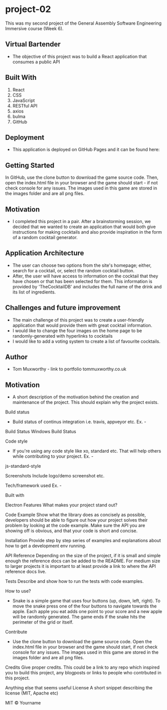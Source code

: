 # project-02
This was my second project of the General Assembly Software Engineering Immersive course (Week 6).

Virtual Bartender
-
- The objective of this project was to build a React application that consumes a public API


Built With
- 
1. React
2. CSS
3. JavaScript
4. RESTful API
5. axios
6. bulma
7. GitHub

Deployment
- 
- This application is deployed on GitHub Pages and it can be found here: 

Getting Started
- 
In GitHub, use the clone button to download the game source code. Then, open the index.html file in your browser and the game should start - if not check console for any issues. The images used in this game are stored in the images folder and are all png files.


Motivation
- 
- I completed this project in a pair. After a brainstorming session, we decided that we wanted to create an application that would both give instructions for making cocktails and also 
provide inspiration in the form of a random cocktail generator. 

Application Architecture
- 
- The user can choose two options from the site's homepage; either, search for a cocktail, or, select the random cocktail button.
- After, the user will have access to information on the cocktail that they have chosen or that has been selected for them. This information is provided by 'TheCocktailDB' and includes the full name of the drink and its list of ingredients.


Challenges and future improvement
-
- The main challenge of this project was to create a user-friendly application that would provide them with great cocktail information.
- I would like to change the four images on the home page to be randomly-generated with hyperlinks to cocktails
- I would like to add a voting system to create a list of favourite cocktails.

Author
- 
- Tom Muxworthy - link to portfolio tommuxworthy.co.uk




Motivation
- 
- A short description of the motivation behind the creation and maintenance of the project. This should explain why the project exists.

Build status
- Build status of continus integration i.e. travis, appveyor etc. Ex. -

Build Status Windows Build Status

Code style
- If you're using any code style like xo, standard etc. That will help others while contributing to your project. Ex. -

js-standard-style

Screenshots
Include logo/demo screenshot etc.

Tech/framework used
Ex. -

Built with

Electron
Features
What makes your project stand out?

Code Example
Show what the library does as concisely as possible, developers should be able to figure out how your project solves their problem by looking at the code example. Make sure the API you are showing off is obvious, and that your code is short and concise.

Installation
Provide step by step series of examples and explanations about how to get a development env running.

API Reference
Depending on the size of the project, if it is small and simple enough the reference docs can be added to the README. For medium size to larger projects it is important to at least provide a link to where the API reference docs live.

Tests
Describe and show how to run the tests with code examples.

How to use?
- Snake is a simple game that uses four buttons (up, down, left, right). To move the snake press one of the four buttons to navigate towards the apple. Each apple you eat adds one point to your score and a new apple will be randomly generated. The game ends if the snake hits the perimeter of the grid or itself. 

Contribute
- Use the clone button to download the game source code. Open the index.html file in your browser and the game should start, if not check console for any issues. The images used in this game are stored in the images folder and are all png files.

Credits
Give proper credits. This could be a link to any repo which inspired you to build this project, any blogposts or links to people who contrbuted in this project.

Anything else that seems useful
License
A short snippet describing the license (MIT, Apache etc)

MIT © Yourname

